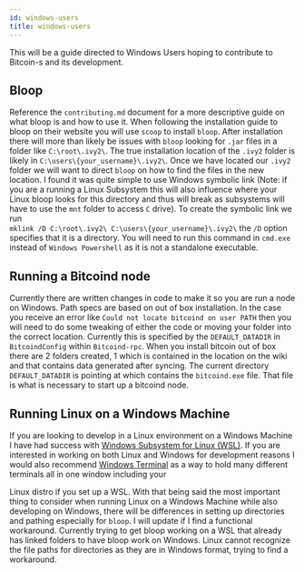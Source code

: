 ```yaml
---
id: windows-users
title: windows-users
---
```

This will be a guide directed to Windows Users hoping to contribute to Bitcoin-s and its development.
## Bloop
Reference the `contributing.md` document for a more descriptive guide on what bloop is and how to use it.
When following the installation guide to bloop on their website you will use `scoop` to install `bloop`. After installation
there will more than likely be issues with `bloop` looking for `.jar` files in a folder like `C:\root\.ivy2\`. The true installation
location of the `.ivy2` folder is likely in `C:\users\{your_username}\.ivy2\`. Once we have located our `.ivy2` folder 
we will want to direct `bloop` on how to find the files in the new location. I found it was quite simple to use Windows 
symbolic link (Note: if you are a running a Linux Subsystem this will also influence where your Linux bloop looks for this directory and thus will break as subsystems will have to use the `mnt` folder to access `C` drive). 
To create the symbolic link we run  
```mklink /D C:\root\.ivy2\ C:\users\{your_username}\.ivy2\```
the `/D` option specifies that it is a directory. You will need to run this command in `cmd.exe` instead of `Windows Powershell` as it is not a standalone executable.

## Running a Bitcoind node
Currently there are written changes in code to make it so you are run a node on Windows. Path specs are based on out of box installation. In the case you receive an error like `Could not locate bitcoind on user PATH`
then you will need to do some tweaking of either the code or moving your folder into the correct location. Currently this is specified by the `DEFAULT_DATADIR` in `BitcoindConfig` within `Bitcoind-rpc`. When you install bitcoin out of box there are 2 folders
created, 1 which is contained in the location on the wiki and that contains data generated after syncing. The current directory `DEFAULT_DATADIR` is pointing at which contains the `bitcoind.exe` file. 
That file is what is necessary to start up a bitcoind node. 

## Running Linux on a Windows Machine
If you are looking to develop in a Linux environment on a Windows Machine I have had success with [Windows Subsystem for Linux (WSL)](https://docs.microsoft.com/en-us/windows/wsl/install-win10).
If you are interested in working on both Linux and Windows for development reasons I would also recommend [Windows Terminal](https://github.com/microsoft/terminal) as a way to hold many different terminals all in one window including your 

Linux distro if you set up a WSL. With that being said the most important thing to consider when running Linux on a Windows Machine while also developing on Windows, there will be differences in setting up directories and pathing especially for `bloop`. I will update if I find a functional workaround.
Currently trying to get bloop working on a WSL that already has linked folders to have bloop work on Windows. Linux cannot recognize the file paths for directories as they are in Windows format, trying to find a workaround.
